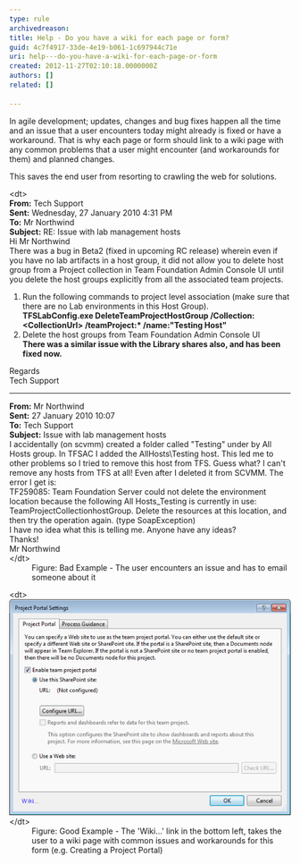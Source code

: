```yaml
---
type: rule
archivedreason: 
title: Help - Do you have a wiki for each page or form?
guid: 4c7f4917-33de-4e19-b061-1c697944c71e
uri: help---do-you-have-a-wiki-for-each-page-or-form
created: 2012-11-27T02:10:18.0000000Z
authors: []
related: []

---
```


In agile development; updates, changes and bug fixes happen all the time and an issue that a user encounters today might already is fixed or have a workaround. That is why each page or form should link to a wiki page with any common problems that a user might encounter (and workarounds for them) and planned changes.

<!--endintro-->

This saves the end user from resorting to crawling the web for solutions.
<dl class="bad">&lt;dt&gt;<div> <strong>From:</strong> Tech Support<br> <strong>Sent:</strong> Wednesday, 27 January 2010 4:31 PM<br> <strong>To:</strong> Mr Northwind<br> <strong>Subject:</strong> RE: Issue with lab management hosts</div>
<div>Hi Mr Northwind</div>
<div>There was a bug in Beta2 (fixed in upcoming RC release) wherein even if you have no lab artifacts in a host group, it did not allow you to delete host group from a Project collection in Team Foundation Admin Console UI until you delete the host groups explicitly from all the associated team projects. </div>
<ol><li><div>Run the following commands to project level association (make sure that there are no Lab environments in this Host Group).</div>
<div> <strong>TFSLabConfig.exe DeleteTeamProjectHostGroup /Collection:&lt;CollectionUrl&gt; /teamProject:* /name:"Testing Host"</strong> </div></li>
<li><div>Delete the host groups from Team Foundation Admin Console UI</div>
<div> <strong>There was a similar issue with the Library shares also, and has been fixed now.</strong> </div></li></ol>
<div>Regards<br>Tech Support</div>
<hr>
<div> <strong>From:</strong> Mr Northwind<br> <strong>Sent:</strong> 27 January 2010 10:07<br> <strong>To:</strong> Tech Support<br> <strong>Subject:</strong> Issue with lab management hosts</div>
<div>I accidentally (on scvmm) created a folder called "Testing" under by All Hosts group. In TFSAC I added the AllHosts\Testing host. This led me to other problems so I tried to remove this host from TFS. Guess what? I can't remove any hosts from TFS at all! Even after I deleted it from SCVMM. The error I get is: </div>
<div>TF259085: Team Foundation Server could not delete the environment location because the following All Hosts_Testing is currently in use: TeamProjectCollectionhostGroup. Delete the resources at this location, and then try the operation again. (type SoapException)</div>
<div>I have no idea what this is telling me. Anyone have any ideas?</div>
<div>Thanks!<br>Mr Northwind</div>&lt;/dt&gt;
<dd>Figure: Bad Example - The user encounters an issue and has to email someone about it </dd></dl><dl class="goodImage">&lt;dt&gt;<img src="../../assets/InterfacesWiki.png" alt="">&lt;/dt&gt;
<dd>Figure: Good Example - The 'Wiki...' link in the bottom left, takes the user to a wiki page with common issues and workarounds for this form (e.g. Creating a Project Portal) </dd></dl>

